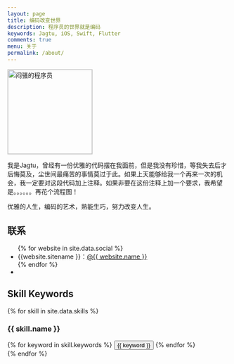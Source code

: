 ```yaml
---
layout: page
title: 编码改变世界
description: 程序员的世界就是编码
keywords: Jagtu, iOS, Swift, Flutter
comments: true
menu: 关于
permalink: /about/
---
```


<img style="height:192px;width:192px;border:1px solid lightgrey;" src="{{ site.url }}/assets/images/bio-photo.jpg" alt="闷骚的程序员" />

我是Jagtu，曾经有一份优雅的代码摆在我面前，但是我没有珍惜，等我失去后才后悔莫及，尘世间最痛苦的事情莫过于此。如果上天能够给我一个再来一次的机会，我一定要对这段代码加上注释。如果非要在这份注释上加一个要求，我希望是。。。。。。再花个流程图！

优雅的人生，编码的艺术，熟能生巧，努力改变人生。

## 联系

<ul>
{% for website in site.data.social %}
<li>{{website.sitename }}：<a href="{{ website.url }}" target="_blank">@{{ website.name }}</a></li>
{% endfor %}
<li>
</ul>




## Skill Keywords

{% for skill in site.data.skills %}
### {{ skill.name }}
<div class="btn-inline">
{% for keyword in skill.keywords %}
<button class="btn btn-outline" type="button">{{ keyword }}</button>
{% endfor %}
</div>
{% endfor %}
